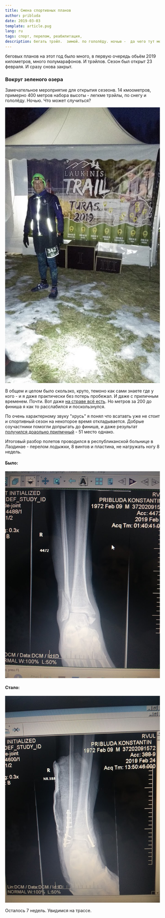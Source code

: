 ```yaml
---
title: Смена спортивных планов
author: pribluda
date: 2019-03-03
template: article.pug
lang: ru
tags: спорт, перелом, реабилитация,
description: бегать трэйл.  зимой. по гололёду. ночью -  да чего тут может случиться? 
---
```


беговых планов на этот год было много,  в первую очередь обьём 2019 километров,  много  полумарафонов. И трэйлов. Сезон был открыт 
23 февраля. И сразу снова закрыт.

<span class="more"></span>

### Вокруг зеленого озера

Замечательное  мероприятие для открытия сезеонв.  14  кмоометров, примерно 400 метров набора высоты - легкме трэйлы,  по снегу
и гололёду. Ночью. Что может случиться?

![](before_start.jpg)



В общем и целом было скользко, круто,  темоно как сами знаете где у кого -  и я даже практически без потерь пробежал. И даже  с приличным временем. 
Почти.  Вот даже [на страве всё есть](https://www.strava.com/activities/2170105659).  Но метров за 200 до финиша я как то расслабился и поскользнулся.

По очень характерному звуку "хрусь"  я понял что всатавть уже не стоит и спортивный сезон на некоторое время откладывается. Добрые соучастники помогли
допрыгать до финишв,  и даже результат [получился доаольно прилмчный](https://dbsportas.lt/en/varz/2019037/rezgru/V14?diena=1) - 51 место однако.  


Итоговый разбор полетов проводился в республиканской больнице в Лаздинае -  перелом лодыжки, 8 винтов и пластина, не нагружать ногу 8 недель.

#### Было:

![Сломано](broken.jpg)

#### Стало:

![Отремонтировано](fixed.jpg)


Осталось 7 недель.  Увидимся на трассе. 

 
